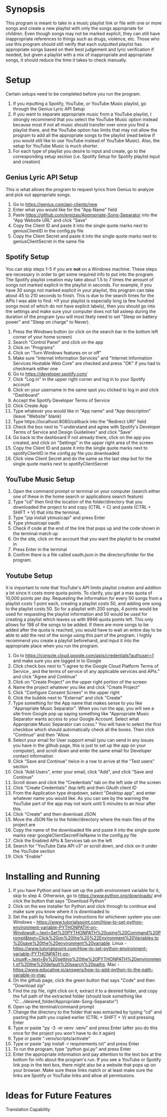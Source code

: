 # Synopsis

This program is meant to take in a music playlist link or file with one or more songs and create a new playlist with only the songs appropriate for children. Even though songs may not be marked explicit, they can still have inappropriate references to things such as drugs, violence, etc. Those who use this program should still verify that each outputted playlist has appropriate songs based on their best judgement and lyric verification if needed, but given a playlist with a mix of inappropriate and appropriate songs, it should reduce the time it takes to check manually.

# Setup

Certain setups need to be completed before you run the program.

1. If you inputting a Spotify, YouTube, or YouTube Music playlist, go through the Genius Lyric API Setup
2. If you want to separate appropriate music from a YouTube playlist, I strongly recommend that you select the YouTube Music option instead because most if not all music should transfer over once you find a playlist there, and the YouTube option has limits that may not allow the program to add all the appropriate songs to the playlist (read below if you would still like to use YouTube instead of YouTube Music). Also, the setup for YouTube Music is much shorter.
3. For each type of playlist you desire to input and create, go to the corresponding setup section (i.e. Spotify Setup for Spotify playlist input and creation)

## Genius Lyric API Setup

This is what allows the program to request lyrics from Genius to analyze and pick out appropriate songs.

1. Go to https://genius.com/api-clients/new
2. Enter what you would like for the "App Name" field
3. Paste https://github.com/ereizas/Appropriate-Song-Separator into the "App Website URL" and click "Save"
4. Copy the Client ID and paste it into the single quote marks next to geniusClientID in the config.py file
5. Copy the Client Secret and paste it into the single quote marks next to geniusClientSecret in the same file

## Spotify Setup

You can skip steps 1-5 if you are **not** on a Windows machine. These steps are necessary in order to get some required info to put into the program. The Spotify playlist creation may take about 1.5 to 7 times the amount of songs not marked explicit in the playlist in seconds. For example, if you have 30 songs not marked explicit in your playlist, this program can take about 45 to 210 seconds to finish. This is due to the search times for the APIs I was able to find. *If your playlist is especially long (a few hundred songs most of which do not have explicit labels), then you should go into the settings and make sure your computer does not fall asleep during the duration of the program (you will most likely need to set "Sleep on battery power" and "Sleep on charge" to Never).

1. Press the Windows button (or click on the search bar in the bottom left corner of your home screen)
2. Search "Control Panel" and click on the app
3. Click on "Programs"
4. Click on "Turn Windows features on or off"
5. Make sure "Internet Information Services" and "Internet Information Services Hostable Web Core" are checked and press "OK" if you had to checkmark either one
6. Go to https://developer.spotify.com/
7. Click "Log in" in the upper right corner and log in to your Spotify account
8. Click on your username in the same spot you clicked to log in and click "Dashboard"
9. Accept the Spotify Developer Terms of Service
10. Click Create App
11. Type whatever you would like in "App name" and "App description" (leave "Website" blank)
12. Type https://localhost:8080/callback into the "Redirect URI" field
13. Check the box next to "I understand and agree with Spotify's Developer Terms of Service and Design Guidelines" and click "Save"
14. Go back to the dashboard if not already there, click on the app you created, and click on "Settings" in the upper right area of the screen
15. Copy the Client ID and paste it into the single quote marks next to spotifyClientID in the config.py file you downloaded
16. Click view Client Secret and do the same as the last step but for the single quote marks next to spotifyClientSecret

## YouTube Music Setup

1. Open the command prompt or terminal on your computer (search either one of these in the home search or applications search feature)
2. Type "cd" then find the location of the folder/directory that you downloaded the project to and copy (CTRL + C) and paste (CTRL + SHIFT + V) that into the terminal.
3. Type "pip install ytmusicapi" and press Enter
4. Type ytmusicapi oauth
5. Check if code at the end of the link that pops up and the code shown in the terminal match up
6. On the site, click on the account that you want the playlist to be created in
7. Press Enter in the terminal
8. Confirm there is a file called oauth.json in the directory/folder for the program.

## Youtube Setup

It is important to note that YouTube's API limits playlist creation and addition a lot since it costs more quota points. To clarify, you get a max quota of 10,000 points per day. Requesting the information for every 50 songs from a playlist costs 1 point each, creating a playlist costs 50, and adding one song to the playlist costs 50. So for a playlist with 200 songs, 4 points would be used for requesting the playlist information and 50 would be used for creating a playlist which leaves us with 9946 quota points left. This only allows for 198 of the songs to be added. If there are more songs to be added after the quota is reached, you would have to wait an entire day to be able to add the rest of the songs using this part of the program. I highly recommend you create a playlist beforehand, and input it into the appropriate place when you run the program.

1. Go to https://console.cloud.google.com/apis/credentials?authuser=1 and make sure you are logged in to Google
2. Click check box next to "I agree to the Google Cloud Platform Terms of Service , and the terms of service of any applicable services and APIs." and click "Agree and Continue"
3. Click on "Create Project" on the upper right portion of the screen
4. Name the project whatever you like and click "Create Project"
5. Click "Configure Consent Screen" in the upper right 
6. Click the bubble next to "External" and click "Create"
7. Type something for the App name that makes sense to you like "Appropriate Music Separator". When you run the app, you will see a site from Google pop up saying something like "Appropriate Music Separator wants access to your Google Account. Select what Appropriate Music Separator can ccess." You will have to select the first checkbox which should automatically check all the boxes. Then click "Continue" and then "Allow.
8. Select your email for User support email (you can send in any issues you have in the github page, this is just to set up the app on your computer), and scroll down and enter the same email for Developer contact information
9. Click "Save and Continue" twice in a row to arrive at the "Test users" section
10. Click "Add Users", enter your email, click "Add", and click "Save and Continue"
11. Scroll down and click the "Credentials" tab on the left side of the screen
12. Click "Create Credentials" (top left) and then OAuth client ID
13. From the Application type dropdown, select "Desktop app", and enter whatever name you would like. As you can see by the warning the YouTube part of the app may not work until 5 minutes to an hour after this.
14. Click "Create" and then download JSON
15. Move the JSON file to the folder/directory where the main files of the project are
16. Copy the name of the downloaded file and paste it into the single quote marks near googleClientSecretFileName in the config.py file
17. Click the Enabled APIs & Services tab on the left
18. Search for "YouTube Data API v3" or scroll down, and click on it under the YouTube section
19. Click "Enable"

# Installing and Running

1. If you have Python and have set up the path environment variable for it, skip to step 4. Otherwise, go to https://www.python.org/downloads/ and click the button that says "Download Python"
2. Click on the exe installer for Python and click through to continue and make sure you know where it is downloaded to
3. Set the path by following the instructions for whichever system you use:
Windows - https://www.tutorialspoint.com/How-to-set-python-environment-variable-PYTHONPATH-on-Windows#:~:text=Set%20PYTHONPATH%20using%20Command%20Prompt&text=Click%20on%20the%20%22Environment%20Variables,to%20save%20the%20environment%20variable.
Linux - https://www.tutorialspoint.com/How-to-set-python-environment-variable-PYTHONPATH-on-Linux#:~:text=By%20setting%20the%20PYTHONPATH%20environment,of%20the%20default%20search%20paths.
Mac - https://www.educative.io/answers/how-to-add-python-to-the-path-variable-in-mac
4. On the github page, click the green button that says "Code" and then "Download zip"
5. Find the zip file, right click on it, extract it to a desired folder, and copy the full path of the extracted folder (should look something like "C:.../desired_folder/Appropriate-Song-Separator")
6. Open up the terminal/command prompt
7. Change the directory to the folder that was extracted by typing "cd" and pasting the path you copied earlier (CTRL + SHIFT + V) and pressing Enter
8. Type or paste "py -3 -m venv .venv" and press Enter (after you do this once for the project you won't have to do it again)
9. Type or paste ".venv/scripts/activate"
10. Type or paste "pip install -r requirements.txt" and press Enter 
11. To run the program, type "python gui.py" and press Enter
12. Enter the appropriate information and pay attention to the text box at the bottom for info about the program's run. If you see a YouTube or Spotify link pop in the text box, there might also be a website that pops up on your browser. Make sure these links match or at least make sure the links are Spotify or YouTube links and allow all permissions.

# Ideas for Future Features

Translation Capability